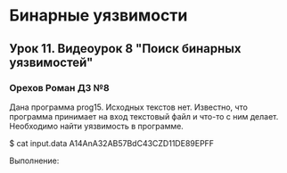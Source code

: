 # Бинарные уязвимости
## Урок 11. Видеоурок 8 "Поиск бинарных уязвимостей"

### Орехов Роман ДЗ №8

Дана программа prog15. Исходных текстов нет. Известно, что программа принимает на вход текстовый файл и что-то с ним делает. Необходимо найти уязвимость в программе.

$ cat input.data 
A14AnA32AB57BdC43CZD11DE89EPFF

Выполнение:
